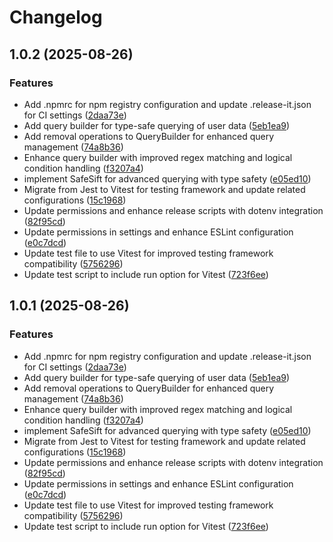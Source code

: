 # Changelog

## 1.0.2 (2025-08-26)


### Features

* Add .npmrc for npm registry configuration and update .release-it.json for CI settings ([2daa73e](https://github.com/tupe12334/safe-sift/commit/2daa73e9dab6a6dbc174a87d8c57a5d80f03c05c))
* Add query builder for type-safe querying of user data ([5eb1ea9](https://github.com/tupe12334/safe-sift/commit/5eb1ea98dd0d7a0261df0f26fd7204f9bc091388))
* Add removal operations to QueryBuilder for enhanced query management ([74a8b36](https://github.com/tupe12334/safe-sift/commit/74a8b36771416f208b673aba56503c13732558b3))
* Enhance query builder with improved regex matching and logical condition handling ([f3207a4](https://github.com/tupe12334/safe-sift/commit/f3207a4ed5a7e86bab064f0d4cad2ce43d3a934d))
* implement SafeSift for advanced querying with type safety ([e05ed10](https://github.com/tupe12334/safe-sift/commit/e05ed103e5451c9f989a12742d04ffe3b6398082))
* Migrate from Jest to Vitest for testing framework and update related configurations ([15c1968](https://github.com/tupe12334/safe-sift/commit/15c1968a25f2de05253e433eba24bcd32d0f7759))
* Update permissions and enhance release scripts with dotenv integration ([82f95cd](https://github.com/tupe12334/safe-sift/commit/82f95cd729daa6c7d8d4b1f32bd22e72d0325867))
* Update permissions in settings and enhance ESLint configuration ([e0c7dcd](https://github.com/tupe12334/safe-sift/commit/e0c7dcdd3ceb745316add801020039bd5f7c22d6))
* Update test file to use Vitest for improved testing framework compatibility ([5756296](https://github.com/tupe12334/safe-sift/commit/57562969f066cd5a503b2d4527a6d5e97d02a26b))
* Update test script to include run option for Vitest ([723f6ee](https://github.com/tupe12334/safe-sift/commit/723f6ee4addd3bba60e34c182bc233990eafb38c))

## 1.0.1 (2025-08-26)


### Features

* Add .npmrc for npm registry configuration and update .release-it.json for CI settings ([2daa73e](https://github.com/tupe12334/safe-sift/commit/2daa73e9dab6a6dbc174a87d8c57a5d80f03c05c))
* Add query builder for type-safe querying of user data ([5eb1ea9](https://github.com/tupe12334/safe-sift/commit/5eb1ea98dd0d7a0261df0f26fd7204f9bc091388))
* Add removal operations to QueryBuilder for enhanced query management ([74a8b36](https://github.com/tupe12334/safe-sift/commit/74a8b36771416f208b673aba56503c13732558b3))
* Enhance query builder with improved regex matching and logical condition handling ([f3207a4](https://github.com/tupe12334/safe-sift/commit/f3207a4ed5a7e86bab064f0d4cad2ce43d3a934d))
* implement SafeSift for advanced querying with type safety ([e05ed10](https://github.com/tupe12334/safe-sift/commit/e05ed103e5451c9f989a12742d04ffe3b6398082))
* Migrate from Jest to Vitest for testing framework and update related configurations ([15c1968](https://github.com/tupe12334/safe-sift/commit/15c1968a25f2de05253e433eba24bcd32d0f7759))
* Update permissions and enhance release scripts with dotenv integration ([82f95cd](https://github.com/tupe12334/safe-sift/commit/82f95cd729daa6c7d8d4b1f32bd22e72d0325867))
* Update permissions in settings and enhance ESLint configuration ([e0c7dcd](https://github.com/tupe12334/safe-sift/commit/e0c7dcdd3ceb745316add801020039bd5f7c22d6))
* Update test file to use Vitest for improved testing framework compatibility ([5756296](https://github.com/tupe12334/safe-sift/commit/57562969f066cd5a503b2d4527a6d5e97d02a26b))
* Update test script to include run option for Vitest ([723f6ee](https://github.com/tupe12334/safe-sift/commit/723f6ee4addd3bba60e34c182bc233990eafb38c))
